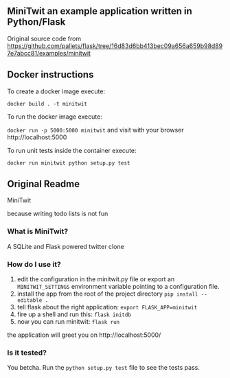 ## MiniTwit an example application written in Python/Flask

Original source code from https://github.com/pallets/flask/tree/16d83d6bb413bec09a656a659b98d897e7abcc81/examples/minitwit

## Docker instructions

To create a docker image execute: 

`docker build . -t minitwit`

To run the docker image execute:

`docker run -p 5000:5000 minitwit` and visit with your browser http://localhost:5000

To run unit tests inside the container execute:

`docker run minitwit python setup.py test`

## Original Readme

MiniTwit 

because writing todo lists is not fun


### What is MiniTwit?

A SQLite and Flask powered twitter clone

###  How do I use it?

1. edit the configuration in the minitwit.py file or
   export an `MINITWIT_SETTINGS` environment variable
   pointing to a configuration file.
2. install the app from the root of the project directory
   `pip install --editable .`
3. tell flask about the right application:
   `export FLASK_APP=minitwit`
4. fire up a shell and run this:
   `flask initdb`
5. now you can run minitwit:
   `flask run`

 the application will greet you on
         http://localhost:5000/

### Is it tested?

You betcha.  Run the `python setup.py test` file to
      see the tests pass.
